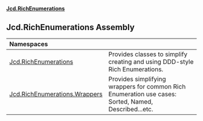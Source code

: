 #### [Jcd.RichEnumerations](index.md 'index')

## Jcd.RichEnumerations Assembly

| Namespaces | |
| :--- | :--- |
| [Jcd.RichEnumerations](Jcd.RichEnumerations.md 'Jcd.RichEnumerations') | Provides classes to simplify creating and using DDD-style Rich Enumerations. |
| [Jcd.RichEnumerations.Wrappers](Jcd.RichEnumerations.Wrappers.md 'Jcd.RichEnumerations.Wrappers') | Provides simplifying wrappers for common Rich Enumeration use cases: Sorted, Named, Described...etc. |
